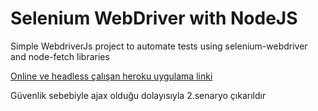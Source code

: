 # Selenium WebDriver with NodeJS
Simple WebdriverJs project to automate tests using selenium-webdriver and node-fetch libraries

[Online ve headless çalışan heroku uygulama linki](https://selenium-webdriver-test.herokuapp.com/)

Güvenlik sebebiyle ajax olduğu dolayısıyla 2.senaryo çıkarıldır